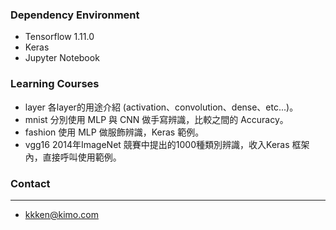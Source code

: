 ### Dependency Environment
- Tensorflow 1.11.0
- Keras
- Jupyter Notebook

### Learning Courses
- layer
 各layer的用途介紹 (activation、convolution、dense、etc...)。
- mnist
 分別使用 MLP 與 CNN 做手寫辨識，比較之間的 Accuracy。
- fashion
 使用 MLP 做服飾辨識，Keras 範例。
- vgg16
 2014年ImageNet 競賽中提出的1000種類別辨識，收入Keras 框架內，直接呼叫使用範例。 

### Contact
--------------------------------------
- kkken@kimo.com
